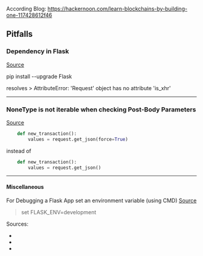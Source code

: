 According Blog:
https://hackernoon.com/learn-blockchains-by-building-one-117428612f46

## Pitfalls

### Dependency in Flask 
[Source][1]

pip install --upgrade Flask

resolves > AttributeError: 'Request' object has no attribute 'is_xhr'

---

### NoneType is not iterable when checking Post-Body Parameters 
[Source][2]

```python
    def new_transaction():
        values = request.get_json(force=True)
```

instead of 

```python
    def new_transaction():
        values = request.get_json()
```

---

#### Miscellaneous

For Debugging a Flask App set an environment variable (using CMD) 
[Source][3]

> set FLASK_ENV=development

Sources:

* [1]: https://stackoverflow.com/questions/60131900/weird-is-xhr-error-when-deploying-flask-app-to-heroku
* [2]: https://github.com/dvf/blockchain/issues/75
* [3]: https://stackoverflow.com/questions/17309889/how-to-debug-a-flask-app

